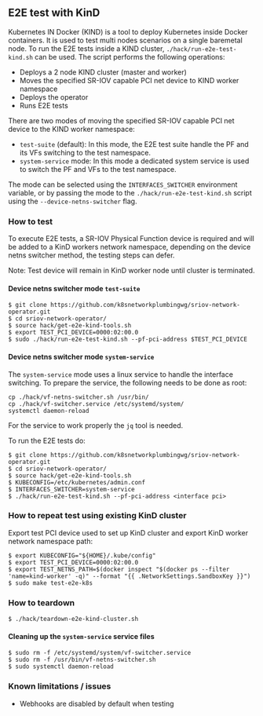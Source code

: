 ## E2E test with KinD
Kubernetes IN Docker (KIND) is a tool to deploy Kubernetes inside Docker containers. It is used to test multi nodes scenarios on a single baremetal node.
To run the E2E tests inside a KIND cluster, `./hack/run-e2e-test-kind.sh` can be used. The script performs the following operations:

 * Deploys a 2 node KIND cluster (master and worker)
 * Moves the specified SR-IOV capable PCI net device to KIND worker namespace
 * Deploys the operator
 * Runs E2E tests

There are two modes of moving the specified SR-IOV capable PCI net device to the KIND worker namespace:

 * `test-suite` (default): In this mode, the E2E test suite handle the PF and its VFs switching to the test namespace.
 * `system-service` mode: In this mode a dedicated system service is used to switch the PF and VFs to the test namespace.

The mode can be selected using the `INTERFACES_SWITCHER` environment variable, or by passing the mode to the `./hack/run-e2e-test-kind.sh` script using the `--device-netns-switcher` flag.

### How to test
To execute E2E tests, a SR-IOV Physical Function device is required and will be added to a KinD workers network namespace, depending on the device netns switcher method, the testing steps can defer.  

Note: Test device will remain in KinD worker node until cluster is terminated.

#### Device netns switcher mode `test-suite`
```
$ git clone https://github.com/k8snetworkplumbingwg/sriov-network-operator.git
$ cd sriov-network-operator/
$ source hack/get-e2e-kind-tools.sh
$ export TEST_PCI_DEVICE=0000:02:00.0
$ sudo ./hack/run-e2e-test-kind.sh --pf-pci-address $TEST_PCI_DEVICE
```

#### Device netns switcher mode `system-service`
The `system-service` mode uses a linux service to handle the interface switching. To prepare the service, the following needs to be done as root:
```
cp ./hack/vf-netns-switcher.sh /usr/bin/
cp ./hack/vf-switcher.service /etc/systemd/system/
systemctl daemon-reload
```
For the service to work properly the `jq` tool is needed.

To run the E2E tests do:
```
$ git clone https://github.com/k8snetworkplumbingwg/sriov-network-operator.git
$ cd sriov-network-operator/
$ source hack/get-e2e-kind-tools.sh
$ KUBECONFIG=/etc/kubernetes/admin.conf
$ INTERFACES_SWITCHER=system-service
$ ./hack/run-e2e-test-kind.sh --pf-pci-address <interface pci>
```

### How to repeat test using existing KinD cluster
Export test PCI device used to set up KinD cluster and export KinD worker network namespace path:
```
$ export KUBECONFIG="${HOME}/.kube/config"
$ export TEST_PCI_DEVICE=0000:02:00.0
$ export TEST_NETNS_PATH=$(docker inspect "$(docker ps --filter 'name=kind-worker' -q)" --format "{{ .NetworkSettings.SandboxKey }}")
$ sudo make test-e2e-k8s
```

### How to teardown

```
$ ./hack/teardown-e2e-kind-cluster.sh
```

#### Cleaning up the `system-service` service files
```
$ sudo rm -f /etc/systemd/system/vf-switcher.service
$ sudo rm -f /usr/bin/vf-netns-switcher.sh
$ sudo systemctl daemon-reload
```

### Known limitations / issues
* Webhooks are disabled by default when testing
